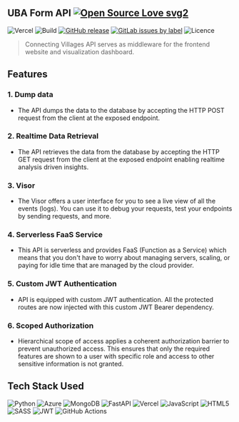 ## UBA Form API [![Open Source Love svg2](https://badges.frapsoft.com/os/v2/open-source.svg?v=103)](https://github.com/ellerbrock/open-source-badges/)

![Vercel](https://vercelbadge.vercel.app/api/mayureshagashe2105/UBA-FORM-API)
![Build](https://github.com/Heritians/UBA-FORM-API/actions/workflows/api-route-test.yml/badge.svg)
[![GitHub release](https://img.shields.io/github/release/Heritians/UBA-FORM-API)](https://github.com/Heritians/UBA-FORM-API/releases/)
[![GitLab issues by label](https://badgen.net/gitlab/label-issues/NickBusey/HomelabOS/ContributionsWelcome)](https://gitlab.com/NickBusey/HomelabOS/-/issues?scope=all&state=all&label_name[]=ContributionsWelcome)
![Licence](https://img.shields.io/github/license/mayureshagashe2105/UBA-FORM-API)

> Connecting Villages API serves as middleware for the frontend website and visualization dashboard.

## Features
### 1. Dump data
- The API dumps the data to the database by accepting the HTTP POST request from the client at the exposed endpoint.

### 2. Realtime Data Retrieval
- The API retrieves the data from the database by accepting the HTTP GET request from the client at the exposed endpoint enabling realtime analysis driven insights.

### 3. Visor
- The Visor offers a user interface for you to see a live view of all the events (logs). You can use it to debug your requests, test your endpoints by sending requests, and more.

### 4. Serverless FaaS Service
- This API is serverless and provides FaaS (Function as a Service) which means that you don't have to worry about managing servers, scaling, or paying for idle time that are managed by the cloud provider.

### 5. Custom JWT Authentication
- API is equipped with custom JWT authentication. All the protected routes are now injected with this custom JWT Bearer dependency.

### 6. Scoped Authorization
- Hierarchical scope of access applies a coherent authorization barrier to prevent unauthorized access. This ensures that only the required features are shown to a user with specific role and access to other sensitive information is not granted.

## Tech Stack Used
![Python](https://img.shields.io/badge/python-3670A0?style=for-the-badge&logo=python&logoColor=ffdd54)
![Azure](https://img.shields.io/badge/azure_CosmosDB-%230072C6.svg?style=for-the-badge&logo=microsoftazure&logoColor=white)
![MongoDB](https://img.shields.io/badge/MongoDB-%234ea94b.svg?style=for-the-badge&logo=mongodb&logoColor=white)
![FastAPI](https://img.shields.io/badge/FastAPI-005571?style=for-the-badge&logo=fastapi)
![Vercel](https://img.shields.io/badge/vercel-%23000000.svg?style=for-the-badge&logo=vercel&logoColor=white)
![JavaScript](https://img.shields.io/badge/javascript-%23323330.svg?style=for-the-badge&logo=javascript&logoColor=%23F7DF1E)
![HTML5](https://img.shields.io/badge/html5-%23E34F26.svg?style=for-the-badge&logo=html5&logoColor=white)
![SASS](https://img.shields.io/badge/SASS-hotpink.svg?style=for-the-badge&logo=SASS&logoColor=white)
![JWT](https://img.shields.io/badge/JWT-black?style=for-the-badge&logo=JSON%20web%20tokens)
![GitHub Actions](https://img.shields.io/badge/github%20actions-%232671E5.svg?style=for-the-badge&logo=githubactions&logoColor=white)
